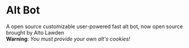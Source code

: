 # Alt Bot
A open source customizable user-powered fast alt bot, now open source brought by Alto Lawden   
**Warning**: *You must provide your own alt's cookies!*
